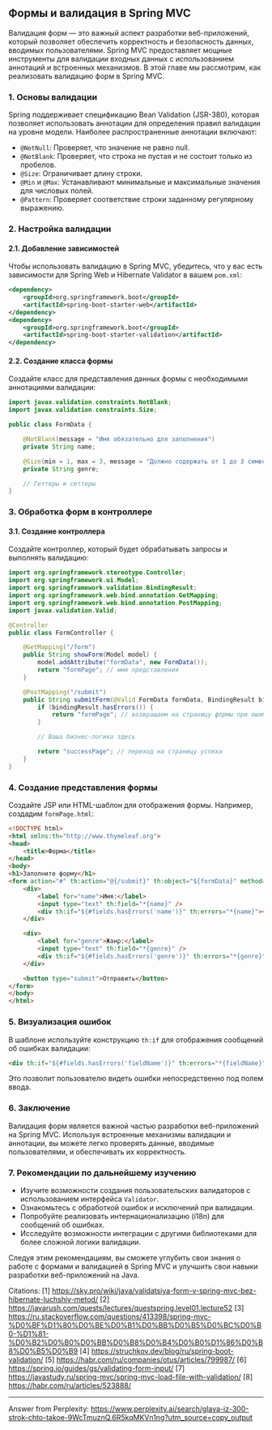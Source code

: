 ## Формы и валидация в Spring MVC

Валидация форм — это важный аспект разработки веб-приложений, который позволяет обеспечить корректность и безопасность данных, вводимых пользователями. Spring MVC предоставляет мощные инструменты для валидации входных данных с использованием аннотаций и встроенных механизмов. В этой главе мы рассмотрим, как реализовать валидацию форм в Spring MVC.

### 1. Основы валидации

Spring поддерживает спецификацию Bean Validation (JSR-380), которая позволяет использовать аннотации для определения правил валидации на уровне модели. Наиболее распространенные аннотации включают:

- `@NotNull`: Проверяет, что значение не равно null.
- `@NotBlank`: Проверяет, что строка не пустая и не состоит только из пробелов.
- `@Size`: Ограничивает длину строки.
- `@Min` и `@Max`: Устанавливают минимальные и максимальные значения для числовых полей.
- `@Pattern`: Проверяет соответствие строки заданному регулярному выражению.

### 2. Настройка валидации

#### 2.1. Добавление зависимостей

Чтобы использовать валидацию в Spring MVC, убедитесь, что у вас есть зависимости для Spring Web и Hibernate Validator в вашем `pom.xml`:

```xml
<dependency>
    <groupId>org.springframework.boot</groupId>
    <artifactId>spring-boot-starter-web</artifactId>
</dependency>
<dependency>
    <groupId>org.springframework.boot</groupId>
    <artifactId>spring-boot-starter-validation</artifactId>
</dependency>
```

#### 2.2. Создание класса формы

Создайте класс для представления данных формы с необходимыми аннотациями валидации:

```java
import javax.validation.constraints.NotBlank;
import javax.validation.constraints.Size;

public class FormData {

    @NotBlank(message = "Имя обязательно для заполнения")
    private String name;

    @Size(min = 1, max = 3, message = "Должно содержать от 1 до 3 символов")
    private String genre;

    // Геттеры и сеттеры
}
```

### 3. Обработка форм в контроллере

#### 3.1. Создание контроллера

Создайте контроллер, который будет обрабатывать запросы и выполнять валидацию:

```java
import org.springframework.stereotype.Controller;
import org.springframework.ui.Model;
import org.springframework.validation.BindingResult;
import org.springframework.web.bind.annotation.GetMapping;
import org.springframework.web.bind.annotation.PostMapping;
import javax.validation.Valid;

@Controller
public class FormController {

    @GetMapping("/form")
    public String showForm(Model model) {
        model.addAttribute("formData", new FormData());
        return "formPage"; // имя представления
    }

    @PostMapping("/submit")
    public String submitForm(@Valid FormData formData, BindingResult bindingResult) {
        if (bindingResult.hasErrors()) {
            return "formPage"; // возвращаем на страницу формы при ошибках
        }

        // Ваша бизнес-логика здесь

        return "successPage"; // переход на страницу успеха
    }
}
```

### 4. Создание представления формы

Создайте JSP или HTML-шаблон для отображения формы. Например, создадим `formPage.html`:

```html
<!DOCTYPE html>
<html xmlns:th="http://www.thymeleaf.org">
<head>
    <title>Форма</title>
</head>
<body>
<h1>Заполните форму</h1>
<form action="#" th:action="@{/submit}" th:object="${formData}" method="post">
    <div>
        <label for="name">Имя:</label>
        <input type="text" th:field="*{name}" />
        <div th:if="${#fields.hasErrors('name')}" th:errors="*{name}"></div>
    </div>

    <div>
        <label for="genre">Жанр:</label>
        <input type="text" th:field="*{genre}" />
        <div th:if="${#fields.hasErrors('genre')}" th:errors="*{genre}"></div>
    </div>

    <button type="submit">Отправить</button>
</form>
</body>
</html>
```

### 5. Визуализация ошибок

В шаблоне используйте конструкцию `th:if` для отображения сообщений об ошибках валидации:

```html
<div th:if="${#fields.hasErrors('fieldName')}" th:errors="*{fieldName}"></div>
```

Это позволит пользователю видеть ошибки непосредственно под полем ввода.

### 6. Заключение

Валидация форм является важной частью разработки веб-приложений на Spring MVC. Используя встроенные механизмы валидации и аннотации, вы можете легко проверять данные, вводимые пользователями, и обеспечивать их корректность.

### 7. Рекомендации по дальнейшему изучению

- Изучите возможности создания пользовательских валидаторов с использованием интерфейса `Validator`.
- Ознакомьтесь с обработкой ошибок и исключений при валидации.
- Попробуйте реализовать интернационализацию (i18n) для сообщений об ошибках.
- Исследуйте возможности интеграции с другими библиотеками для более сложной логики валидации.

Следуя этим рекомендациям, вы сможете углубить свои знания о работе с формами и валидацией в Spring MVC и улучшить свои навыки разработки веб-приложений на Java.

Citations:
[1] https://sky.pro/wiki/java/validatsiya-form-v-spring-mvc-bez-hibernate-luchshiy-metod/
[2] https://javarush.com/quests/lectures/questspring.level01.lecture52
[3] https://ru.stackoverflow.com/questions/413398/spring-mvc-%D0%BF%D1%80%D0%BE%D0%B1%D0%BB%D0%B5%D0%BC%D0%B0-%D1%81-%D0%B2%D0%B0%D0%BB%D0%B8%D0%B4%D0%B0%D1%86%D0%B8%D0%B5%D0%B9
[4] https://struchkov.dev/blog/ru/spring-boot-validation/
[5] https://habr.com/ru/companies/otus/articles/799987/
[6] https://spring.io/guides/gs/validating-form-input/
[7] https://javastudy.ru/spring-mvc/spring-mvc-load-file-with-validation/
[8] https://habr.com/ru/articles/523888/

---
Answer from Perplexity: https://www.perplexity.ai/search/glava-iz-300-strok-chto-takoe-9WcTmuznQ.6R5kqMKVn1ng?utm_source=copy_output
